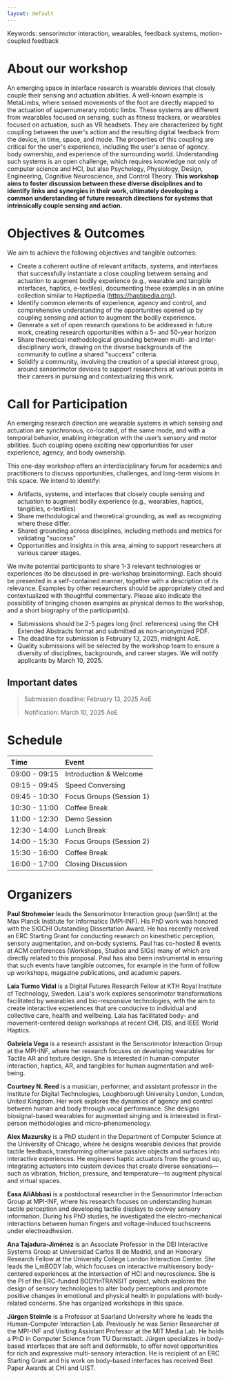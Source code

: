 ```yaml
---
layout: default
---
```


Keywords: sensorimotor interaction, wearables, feedback systems, motion-coupled feedback

# About our workshop

An emerging space in interface research is wearable devices that closely couple their sensing and actuation abilities. A well-known example is MetaLimbs, where sensed movements of the foot are directly mapped to the actuation of supernumerary robotic limbs. These systems are different from wearables focused on sensing, such as fitness trackers, or wearables focused on actuation, such as VR headsets. They are characterized by tight coupling between the user's action and the resulting digital feedback from the device, in time, space, and mode. The properties of this coupling are critical for the user's experience, including the user's sense of agency, body ownership, and experience of the surrounding world. Understanding such systems is an open challenge, which requires knowledge not only of computer science and HCI, but also Psychology, Physiology, Design, Engineering, Cognitive Neuroscience, and Control Theory. **This workshop aims to foster discussion between these diverse disciplines and to identify links and synergies in their work, ultimately developing a common understanding of future research directions for systems that intrinsically couple sensing and action.**

# Objectives & Outcomes
We aim to achieve the following objectives and tangible outcomes:

* Create a coherent outline of relevant artifacts, systems, and interfaces that successfully instantiate a close coupling between sensing and actuation to augment bodily experience (e.g., wearable and tangible interfaces, haptics, e-textiles), documenting these examples in an online collection similar to Haptipedia (https://haptipedia.org/).
* Identify common elements of experience, agency and control, and comprehensive understanding of the opportunities opened up by coupling sensing and action to augment the bodily experience.
* Generate a set of open research questions to be addressed in future work, creating research opportunities within a 5- and 50-year horizon
* Share theoretical methodological grounding between multi- and inter-disciplinary work, drawing on the diverse backgrounds of the community to outline a shared "success" criteria.
* Solidify a community, involving the creation of a special interest group, around sensorimotor devices to support researchers at various points in their careers in pursuing and contextualizing this work.


# Call for Participation

An emerging research direction are wearable systems in which sensing and actuation are synchronous, co-located, of the same mode, and with a temporal behavior, enabling integration with the user’s sensory and motor abilities. Such coupling opens exciting new opportunities for user experience, agency, and body ownership.

This one-day workshop offers an interdisciplinary forum for academics and practitioners to discuss opportunities, challenges, and long-term visions in this space. We intend to identify:

* Artifacts, systems, and interfaces that closely couple sensing and actuation to augment bodily experience (e.g., wearables, haptics, tangibles, e-textiles)
* Share methodological and theoretical grounding, as well as recognizing where these differ.
* Shared grounding across disciplines, including methods and metrics for validating "success"
* Opportunities and insights in this area, aiming to support researchers at various career stages.

We invite potential participants to share 1-3 relevant technologies or experiences (to be discussed in pre-workshop brainstorming). Each should be presented in a self-contained manner, together with a description of its relevance. Examples by other researchers should be appropriately cited and contextualized with thoughtful commentary. Please also indicate the possibility of bringing chosen examples as physical demos to the workshop, and a short biography of the participant(s).

* Submissions should be 2-5 pages long (incl. references) using the CHI Extended Abstracts format and submitted as non-anonymized PDF.
* The deadline for submission is February 13, 2025, midnight AoE.
* Quality submissions will be selected by the workshop team to ensure a diversity of disciplines, backgrounds, and career stages. We will notify applicants by March 10, 2025.


## Important dates

> Submission deadline: February 13, 2025 AoE
> 
> Notification: March 10, 2025 AoE

# Schedule

| Time	| Event |
|:-------------|:------------------|
|09:00 - 09:15	|Introduction & Welcome|
|09:15 - 09:45	|Speed Conversing|
|09:45 - 10:30|	Focus Groups (Session 1)|
|10:30 - 11:00|	Coffee Break|
|11:00 - 12:30|	Demo Session|
|12:30 - 14:00|	Lunch Break|
|14:00 - 15:30	|Focus Groups (Session 2)|
|15:30 - 16:00|	Coffee Break|
|16:00 - 17:00	|Closing Discussion|

# Organizers
**Paul Strohmeier** leads the Sensorimotor Interaction group (senSInt) at the Max Planck Institute for Informatics (MPI-INF). His PhD work was honored with the SIGCHI Outstanding Dissertation Award. He has recently received an ERC Starting Grant for conducting research on kinesthetic perception, sensory augmentation, and on-body systems. Paul has co-hosted 8 events at ACM conferences (Workshops, Studios and SIGs) many of which are directly related to this proposal. Paul has also been instrumental in ensuring that such events have tangible outcomes, for example in the form of follow up workshops, magazine publications, and academic papers.

**Laia Turmo Vidal** is a Digital Futures Research Fellow at KTH Royal Institute of Technology, Sweden. Laia's work explores sensorimotor transformations facilitated by wearables and bio-responsive technologies, with the aim to create interactive experiences that are conducive to individual and collective care, health and wellbeing. Laia has facilitated body- and movement-centered design workshops at recent CHI, DIS, and IEEE World Haptics.

**Gabriela Vega** is a research assistant in the Sensorimotor Interaction Group at the MPI-INF, where her research focuses on developing wearables for Tactile AR and texture design. She is interested in human-computer interaction, haptics, AR, and tangibles for human augmentation and well-being.

**Courtney N. Reed** is a musician, performer, and assistant professor in the Institute for Digital Technologies, Loughborough University London, London, United Kingdom. Her work explores the dynamics of agency and control between human and body through vocal performance. She designs biosignal-based wearables for augmented singing and is interested in first-person methodologies and micro-phenomenology.

**Alex Mazursky** is a PhD student in the Department of Computer Science at the University of Chicago, where he designs wearable devices that provide tactile feedback, transforming otherwise passive objects and surfaces into interactive experiences. He engineers haptic actuators from the ground up, integrating actuators into custom devices that create diverse sensations—such as vibration, friction, pressure, and temperature—to augment physical and virtual spaces.

**Easa AliAbbasi** is a postdoctoral researcher in the Sensorimotor Interaction Group at MPI-INF, where his research focuses on understanding human tactile perception and developing tactile displays to convey sensory information. During his PhD studies, he investigated the electro-mechanical interactions between human fingers and voltage-induced touchscreens under electroadhesion.

**Ana Tajadura-Jiménez** is an Associate Professor in the DEI Interactive Systems Group at Universidad Carlos III de Madrid, and an Honorary Research Fellow at the University College London Interaction Center. She leads the i\_mBODY lab, which focuses on interactive multisensory body-centered experiences at the intersection of HCI and neuroscience. She is the PI of the ERC-funded BODYinTRANSIT project, which explores the design of sensory technologies to alter body perceptions and promote positive changes in emotional and physical health in populations with body-related concerns. She has organized workshops in this space.

**Jürgen Steimle** is a Professor at Saarland University where he leads the Human-Computer Interaction Lab. Previously he was Senior Researcher at the MPI-INF and Visiting Assistant Professor at the MIT Media Lab. He holds a PhD in Computer Science from TU Darmstadt. Jürgen specializes in body-based interfaces that are soft and deformable, to offer novel opportunities for rich and expressive multi-sensory interaction. He is recipient of an ERC Starting Grant and his work on body-based interfaces has received Best Paper Awards at CHI and UIST. 

